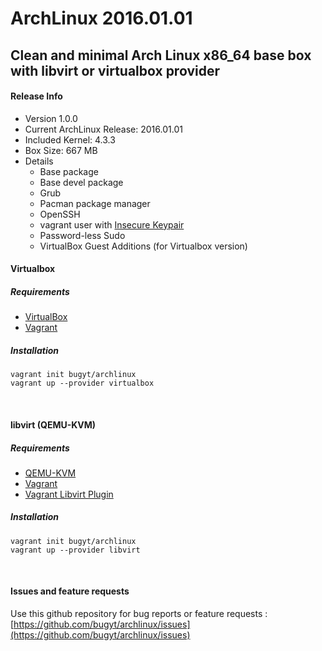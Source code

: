 # ArchLinux 2016.01.01
## Clean and minimal Arch Linux x86_64 base box with libvirt or virtualbox provider

#### Release Info
* Version 1.0.0
* Current ArchLinux Release: 2016.01.01
* Included Kernel: 4.3.3
* Box Size: 667 MB
* Details
  * Base package
  * Base devel package
  * Grub
  * Pacman package manager
  * OpenSSH
  * vagrant user with [Insecure Keypair](https://github.com/mitchellh/vagrant/tree/master/keys)
  * Password-less Sudo
  * VirtualBox Guest Additions (for Virtualbox version)

#### Virtualbox 
##### Requirements
* [VirtualBox](https://www.virtualbox.org/wiki/Downloads)
* [Vagrant](https://www.vagrantup.com/downloads.html)


##### Installation
    vagrant init bugyt/archlinux
    vagrant up --provider virtualbox
<br />

#### libvirt (QEMU-KVM)
##### Requirements
* [QEMU-KVM](https://en.wikibooks.org/wiki/QEMU/Installing_QEMU)
* [Vagrant](https://www.vagrantup.com/downloads.html)
* [Vagrant Libvirt Plugin](https://github.com/pradels/vagrant-libvirt#installation)

##### Installation
    vagrant init bugyt/archlinux
    vagrant up --provider libvirt
<br />

#### Issues and feature requests
Use this github repository for bug reports or  feature requests :
[https://github.com/bugyt/archlinux/issues](https://github.com/bugyt/archlinux/issues)

